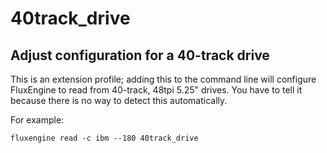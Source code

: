 40track_drive
====
## Adjust configuration for a 40-track drive
<!-- This file is automatically generated. Do not edit. -->

This is an extension profile; adding this to the command line will configure
FluxEngine to read from 40-track, 48tpi 5.25" drives. You have to tell it because there is
no way to detect this automatically.

For example:

```
fluxengine read -c ibm --180 40track_drive
```


